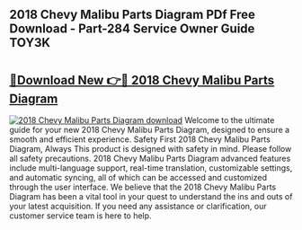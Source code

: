 ## 2018 Chevy Malibu Parts Diagram PDf Free Download - Part-284 Service Owner Guide TOY3K

# <h2><a href="http://dfuoe4m.blite.top/?on=2018+Chevy+Malibu+Parts+Diagram">🔗Download New 👉🔴 2018 Chevy Malibu Parts Diagram</a></h2>

[![2018 Chevy Malibu Parts Diagram download](https://i.imgur.com/lujVjoI.png)](http://dfuoe4m.blite.top/?on=2018+Chevy+Malibu+Parts+Diagram)
Welcome to the ultimate guide for your new 2018 Chevy Malibu Parts Diagram, designed to ensure a smooth and efficient experience. Safety First 2018 Chevy Malibu Parts Diagram, Always This product is designed with safety in mind. Please follow all safety precautions. 2018 Chevy Malibu Parts Diagram advanced features include multi-language support, real-time translation, customizable settings, and automatic syncing, all of which can be accessed and customized through the user interface. We believe that the 2018 Chevy Malibu Parts Diagram has been a vital tool in your quest to understand the ins and outs of your latest acquisition. If you need any assistance or clarification, our customer service team is here to help.
